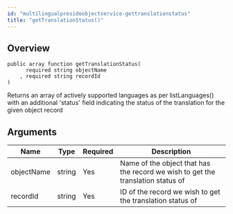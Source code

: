```yaml
---
id: "multilingualpresideobjectservice-gettranslationstatus"
title: "getTranslationStatus()"
---
```



## Overview




```luceescript
public array function getTranslationStatus(
      required string objectName
    , required string recordId  
)
```

Returns an array of actively supported languages as per listLanguages()
with an additional 'status' field indicating the status of the translation
for the given object record

## Arguments


<div class="table-responsive"><table class="table"><thead><tr><th>Name</th><th>Type</th><th>Required</th><th>Description</th></tr></thead><tbody><tr><td>objectName</td><td>string</td><td>Yes</td><td>Name of the object that has the record we wish to get the translation status of</td></tr><tr><td>recordId</td><td>string</td><td>Yes</td><td>ID of the record we wish to get the translation status of</td></tr></tbody></table></div>